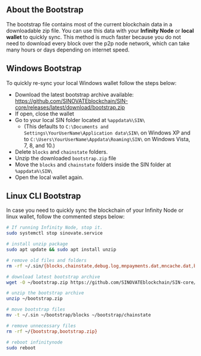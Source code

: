 ## About the Bootstrap
The bootstrap file contains most of the current blockchain data in a downloadable zip file. You can use this data with your **Infinity Node** or **local wallet** to quickly sync. This method is much faster because you do not need to download every block over the p2p node network, which can take many hours or days depending on internet speed.

## Windows Bootstrap

To quickly re-sync your local Windows wallet follow the steps below:

- Download the latest bootstrap archive available:
https://github.com/SINOVATEblockchain/SIN-core/releases/latest/download/bootstrap.zip
- If open, close the wallet
- Go to your local SIN folder located at `%appdata%\SIN\`
	- (This defaults to `C:\Documents and Settings\YourUserName\Application data\SIN\` on Windows XP and to `C:\Users\YourUserName\Appdata\Roaming\SIN\` on Windows Vista, 7, 8, and 10.)
- Delete `blocks` and `chainstate` folders.
- Unzip the downloaded `bootstrap.zip` file
- Move the `blocks` and `chainstate` folders inside the SIN folder at `%appdata%\SIN\`
- Open the local wallet again.

## Linux CLI Bootstrap

In case you need to quickly sync the blockchain of your Infinity Node or linux wallet, follow the commented steps below:

```bash
# If running Infinity Node, stop it.
sudo systemctl stop sinovate.service

# install unzip package
sudo apt update && sudo apt install unzip

# remove old files and folders
rm -rf ~/.sin/{blocks,chainstate,debug.log,mnpayments.dat,mncache.dat,banlist.dat,peers.dat,netfulfilled.dat,governance.dat,fee_estimates.dat}

# download latest bootstrap archive
wget -O ~/bootstrap.zip https://github.com/SINOVATEblockchain/SIN-core/releases/latest/download/bootstrap.zip

# unzip the bootstrap archive
unzip ~/bootstrap.zip

# move bootstrap files
mv -t ~/.sin ~/bootstrap/blocks ~/bootstrap/chainstate

# remove unnecessary files
rm -rf ~/{bootstrap,bootstrap.zip}

# reboot infinitynode
sudo reboot
```